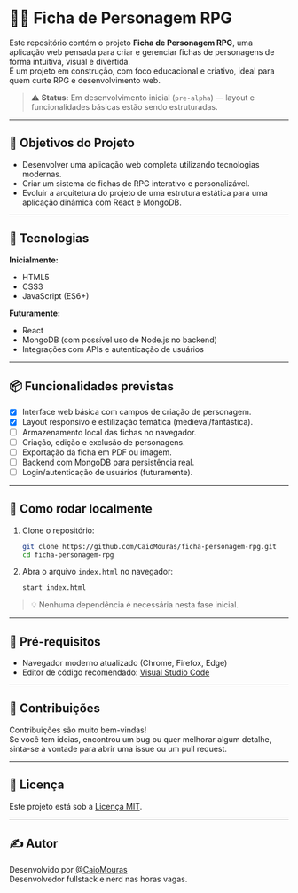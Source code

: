 
# 🧝‍♂️ Ficha de Personagem RPG

Este repositório contém o projeto **Ficha de Personagem RPG**, uma aplicação web pensada para criar e gerenciar fichas de personagens de forma intuitiva, visual e divertida.  
É um projeto em construção, com foco educacional e criativo, ideal para quem curte RPG e desenvolvimento web.

> ⚠️ **Status:** Em desenvolvimento inicial (`pre-alpha`) — layout e funcionalidades básicas estão sendo estruturadas.

---

## 🎯 Objetivos do Projeto

- Desenvolver uma aplicação web completa utilizando tecnologias modernas.
- Criar um sistema de fichas de RPG interativo e personalizável.
- Evoluir a arquitetura do projeto de uma estrutura estática para uma aplicação dinâmica com React e MongoDB.

---

## 🧰 Tecnologias

**Inicialmente:**

- HTML5
- CSS3
- JavaScript (ES6+)

**Futuramente:**

- React
- MongoDB (com possível uso de Node.js no backend)
- Integrações com APIs e autenticação de usuários

---

## 📦 Funcionalidades previstas

- [x] Interface web básica com campos de criação de personagem.
- [x] Layout responsivo e estilização temática (medieval/fantástica).
- [ ] Armazenamento local das fichas no navegador.
- [ ] Criação, edição e exclusão de personagens.
- [ ] Exportação da ficha em PDF ou imagem.
- [ ] Backend com MongoDB para persistência real.
- [ ] Login/autenticação de usuários (futuramente).

---

## 🚀 Como rodar localmente

1. Clone o repositório:
   ```bash
   git clone https://github.com/CaioMouras/ficha-personagem-rpg.git
   cd ficha-personagem-rpg
   ```

2. Abra o arquivo `index.html` no navegador:
   ```bash
   start index.html
   ```

> 💡 Nenhuma dependência é necessária nesta fase inicial.

---

## 🧪 Pré-requisitos

- Navegador moderno atualizado (Chrome, Firefox, Edge)
- Editor de código recomendado: [Visual Studio Code](https://code.visualstudio.com/)

---

## 🙌 Contribuições

Contribuições são muito bem-vindas!  
Se você tem ideias, encontrou um bug ou quer melhorar algum detalhe, sinta-se à vontade para abrir uma issue ou um pull request.

---

## 📄 Licença

Este projeto está sob a [Licença MIT](LICENSE).

---

## ✍️ Autor

Desenvolvido por [@CaioMouras](https://github.com/CaioMouras)  
Desenvolvedor fullstack e nerd nas horas vagas.
